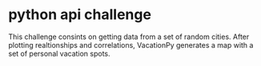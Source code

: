 # python api challenge

This challenge consints on getting data from a set of random cities. After plotting realtionships and correlations, VacationPy generates a map with a set of personal vacation spots. 
